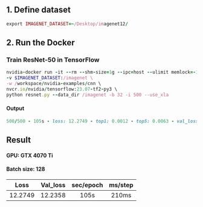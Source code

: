 ## 1. Define dataset
```ruby
export IMAGENET_DATASET=~/Desktop/imagenet12/
```


## 2. Run the Docker
### Train ResNet-50 in TensorFlow

```ruby
nvidia-docker run -it --rm --shm-size=1g --ipc=host --ulimit memlock=-1 --ulimit stack=67108864 \
-v $IMAGENET_DATASET:/imagenet \
-w /workspace/nvidia-examples/cnn \
nvcr.io/nvidia/tensorflow:23.07-tf2-py3 \
python resnet.py --data_dir /imagenet -b 32 -i 500 --use_xla
```

#### Output
```ruby
500/500 - 105s - loss: 12.2749 - top1: 0.0012 - top5: 0.0063 - val_loss: 12.2358 - val_top1: 7.8125e-04 - val_top5: 0.0063 - 105s/epoch - 210ms/step
```

## Result
#### GPU: GTX 4070 Ti 
#### Batch size: 128 
|   Loss  	| Val_loss 	| sec/epoch 	| ms/step 	|
|:-------:	|:--------:	|:---------:	|:-------:	|
| 12.2749 	|  12.2358 	|    105s   	|  210ms  	|